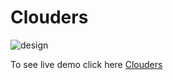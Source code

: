 # Clouders

![design](https://user-images.githubusercontent.com/40139972/181242282-2c14e4fc-9b81-4431-9a3a-a527b6d7d5d8.png)

To see live demo click here [Clouders](https://ehtish.github.io/Clouders/)
